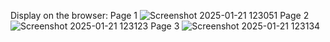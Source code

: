 Display on the browser:
Page 1
![Screenshot 2025-01-21 123051](https://github.com/user-attachments/assets/56345071-9bf8-4845-96bd-d25ef30e6a63)
Page 2
![Screenshot 2025-01-21 123123](https://github.com/user-attachments/assets/7f1c4bee-d1b1-439c-a48d-cfba4ecadfd9)
Page 3
![Screenshot 2025-01-21 123134](https://github.com/user-attachments/assets/c206cf48-0a02-42be-af58-5d64d4c1fc4d)
